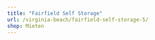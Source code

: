 ```yaml
---
title: "Fairfield Self Storage"
url: /virginia-beach/fairfield-self-storage-5/
shop: Mieten
---
```

